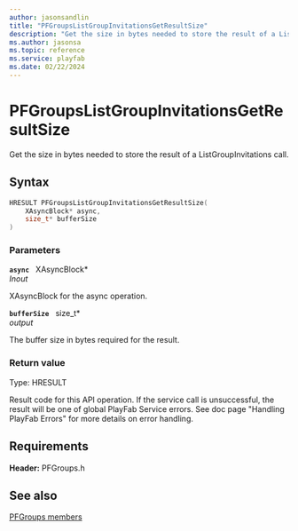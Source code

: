 ```yaml
---
author: jasonsandlin
title: "PFGroupsListGroupInvitationsGetResultSize"
description: "Get the size in bytes needed to store the result of a ListGroupInvitations call."
ms.author: jasonsa
ms.topic: reference
ms.service: playfab
ms.date: 02/22/2024
---
```


# PFGroupsListGroupInvitationsGetResultSize  

Get the size in bytes needed to store the result of a ListGroupInvitations call.  

## Syntax  
  
```cpp
HRESULT PFGroupsListGroupInvitationsGetResultSize(  
    XAsyncBlock* async,  
    size_t* bufferSize  
)  
```  
  
### Parameters  
  
**`async`** &nbsp; XAsyncBlock*  
*_Inout_*  
  
XAsyncBlock for the async operation.  
  
**`bufferSize`** &nbsp; size_t*  
*output*  
  
The buffer size in bytes required for the result.  
  
  
### Return value
Type: HRESULT
  
Result code for this API operation. If the service call is unsuccessful, the result will be one of global PlayFab Service errors. See doc page "Handling PlayFab Errors" for more details on error handling.
  
  
## Requirements  
  
**Header:** PFGroups.h
  
## See also  
[PFGroups members](../pfgroups_members.md)  

  
  
